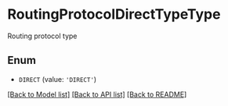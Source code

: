 # RoutingProtocolDirectTypeType

Routing protocol type

## Enum

* `DIRECT` (value: `'DIRECT'`)

[[Back to Model list]](../README.md#documentation-for-models) [[Back to API list]](../README.md#documentation-for-api-endpoints) [[Back to README]](../README.md)


